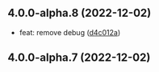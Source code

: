 ## 4.0.0-alpha.8 (2022-12-02)

* feat: remove debug ([d4c012a](https://github.com/vitejs/vite/commit/d4c012a))



## 4.0.0-alpha.7 (2022-12-02)




